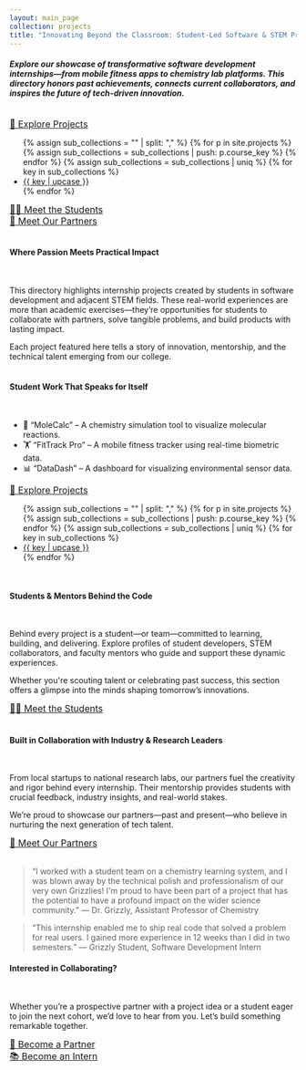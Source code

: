```yaml
---
layout: main_page
collection: projects
title: "Innovating Beyond the Classroom: Student-Led Software & STEM Projects"
---
```

<h4><em>Explore our showcase of transformative software development internships—from mobile fitness apps to chemistry lab platforms. This directory honors past achievements, connects current collaborators, and inspires the future of tech-driven innovation.</em></h4>

<br>

<div class = "d-flex flex-wrap justify-content-center">
    <div class = "d-flex justify-content-center m-2 m-lg-5">
        <div class="dropdown grow-x" style = "z-index: 1000;">
            <a class="btn btn-primary bg-gradient border-0 dd-arrow px-3" href="#"
                role="button" id="dropdownMenuLink" data-bs-toggle="dropdown"
                aria-expanded="false"
                style = "border-radius: 8px; font-size: 16px;">
                🚀 Explore Projects
            </a>
            <ul class="dropdown-menu" aria-labelledby="dropdownMenuLink">
                {% assign sub_collections = "" | split: "," %}
                {% for p in site.projects %}
                    {% assign sub_collections = sub_collections
                        | push: p.course_key %}
                {% endfor %}
                {% assign sub_collections = sub_collections | uniq %}
                {% for key in sub_collections %}
                    <li><a class="dropdown-item" href="{{ key }}/">{{ key | upcase }}</a></li>
                {% endfor %}
            </ul>
        </div>
    </div>
    <div class="d-flex justify-content-center m-2 m-lg-5">
        <a class="grow-x btn btn-primary bg-gradient border-0 px-3 d-inline" href="/students/browse"
            role="button" style = "border-radius: 8px; font-size: 16px;">
            👩‍💻 Meet the Students
        </a>
    </div>
    <div class="d-flex justify-content-center m-2 m-lg-5">
        <a class="grow-x btn btn-primary bg-gradient border-0 px-3 d-inline" href="/partners/browse"
            role="button" style = "border-radius: 8px; font-size: 16px;">
            🤝 Meet Our Partners
        </a>
    </div>
</div>

<br>

#### Where Passion Meets Practical Impact
<br>

This directory highlights internship projects created by students in software development and adjacent STEM fields. These real-world experiences are more than academic exercises—they’re opportunities for students to collaborate with partners, solve tangible problems, and build products with lasting impact.

Each project featured here tells a story of innovation, mentorship, and the technical talent emerging from our college.
<br>
<br>

#### Student Work That Speaks for Itself
<br>

- 🧬 “MoleCalc” – A chemistry simulation tool to visualize molecular reactions.
- 🏋️ “FitTrack Pro” – A mobile fitness tracker using real-time biometric data.
- 📊 “DataDash” – A dashboard for visualizing environmental sensor data.

<div class = "d-flex justify-content-center my-5">
    <div class="dropdown grow-x">
        <a class="btn btn-primary bg-gradient border-0 dd-arrow px-3" href="#"
            role="button" id="dropdownMenuLink" data-bs-toggle="dropdown"
            aria-expanded="false"
            style = "border-radius: 8px; font-size: 16px;">
            🚀 Explore Projects
        </a>
        <ul class="dropdown-menu" aria-labelledby="dropdownMenuLink">
            {% assign sub_collections = "" | split: "," %}
            {% for p in site.projects %}
                {% assign sub_collections = sub_collections
                    | push: p.course_key %}
            {% endfor %}
            {% assign sub_collections = sub_collections | uniq %}
            {% for key in sub_collections %}
                <li><a class="dropdown-item" href="{{ key }}/">{{ key | upcase }}</a></li>
            {% endfor %}
        </ul>
    </div>
</div>
<br>

#### Students & Mentors Behind the Code
<br>

Behind every project is a student—or team—committed to learning, building, and delivering. Explore profiles of student developers, STEM collaborators, and faculty mentors who guide and support these dynamic experiences.

Whether you're scouting talent or celebrating past success, this section offers a glimpse into the minds shaping tomorrow’s innovations.

<div class = "d-flex justify-content-center my-5">
    <div class="grow-x">
        <a class="btn btn-primary bg-gradient border-0 px-3" href="/students/browse"
            role="button" style = "border-radius: 8px; font-size: 16px;">
            👩‍💻 Meet the Students
        </a>
    </div>
</div>
<br>

#### Built in Collaboration with Industry & Research Leaders
<br>

From local startups to national research labs, our partners fuel the creativity and rigor behind every internship. Their mentorship provides students with crucial feedback, industry insights, and real-world stakes.

We’re proud to showcase our partners—past and present—who believe in nurturing the next generation of tech talent.

<div class = "d-flex justify-content-center my-5">
    <div class="grow-x mx-auto">
        <a class="btn btn-primary bg-gradient border-0 px-3" href="/partners/browse"
            role="button" style = "border-radius: 8px; font-size: 16px;">
            🤝 Meet Our Partners
        </a>
    </div>
</div>
<br>

> “I worked with a student team on a chemistry learning system, and I was blown away by the technical polish and professionalism of our very own Grizzlies! I'm proud to have been part of a project that has the potential to have a profound impact on the wider science community.”
> — Dr. Grizzly, Assistant Professor of Chemistry

>“This internship enabled me to ship real code that solved a problem for real users. I gained more experience in 12 weeks than I did in two semesters.”
> — Grizzly Student, Software Development Intern

#### Interested in Collaborating?
<br>

Whether you’re a prospective partner with a project idea or a student eager to join the next cohort, we’d love to hear from you. Let’s build something remarkable together.

<div class = "d-flex flex-wrap justify-content-center my-5">
    <div class="grow-x m-2 m-lg-5">
        <a class="btn btn-primary bg-gradient border-0 px-3" href="mailto:cgunay@ggc.edu?subject=Partnership Inquiry"
            role="button" style = "border-radius: 8px; font-size: 16px;">
            🏢 Become a Partner
        </a>
    </div>
    <div class="grow-x m-2 m-lg-5">
        <a class="btn btn-primary bg-gradient border-0 px-3" href="mailto:cgunay@ggc.edu?subject=Internship Opportunities"
            role="button" style = "border-radius: 8px; font-size: 16px;">
            📚 Become an Intern
        </a>
    </div>
</div>
